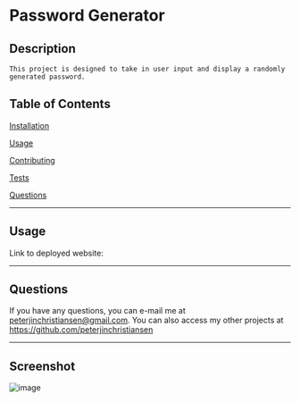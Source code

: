 # Password Generator
  
## Description
  
    This project is designed to take in user input and display a randomly generated password.
  
## Table of Contents
  
[Installation](#installation)
  
[Usage](#usage)
  
[Contributing](#contributing)
  
[Tests](#tests)
  
[Questions](#questions)

---
  
## Usage
  
Link to deployed website: 
  
---
  
## Questions
  
If you have any questions, you can e-mail me at peterjinchristiansen@gmail.com.
You can also access my other projects at https://github.com/peterjinchristiansen
  
---

## Screenshot

![image](https://user-images.githubusercontent.com/82626937/135532539-53685866-af8d-4ee8-bcd9-5b49e5286de7.png)
